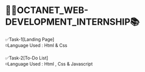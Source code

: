 # 👨‍💻OCTANET_WEB-DEVELOPMENT_INTERNSHIP📚
✅Task-1[Landing Page]
<br>
◽Language Used : Html & Css
<br>
<br>
✅Task-2[To-Do List]
<br>
◽Language Used : Html , Css & Javascript


